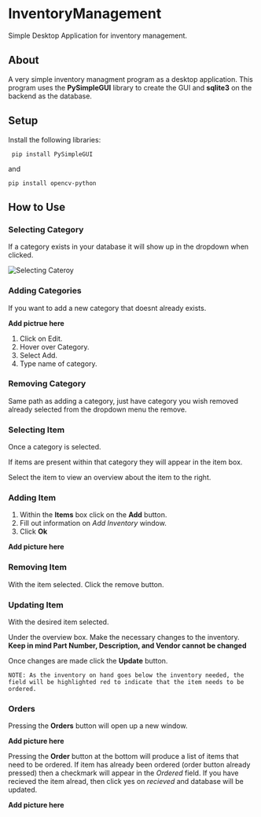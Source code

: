 # InventoryManagement
Simple Desktop Application for inventory management.

## About
A very simple inventory managment program as a desktop application. This program uses the **PySimpleGUI** library to create the GUI and **sqlite3** on the backend as the database.

## Setup

Install the following libraries:

``` pip install PySimpleGUI```

and

``` pip install opencv-python ```

## How to Use

### Selecting Category
If a category exists in your database it will show up in the dropdown when clicked.

![Selecting Cateroy](https://github.com/irondru562/InventoryManagement/blob/main/images/sel_cat.png?raw=true)

### Adding Categories
If you want to add a new category that doesnt already exists.

**Add pictrue here**

1. Click on Edit.
2. Hover over Category.
3. Select Add.
4. Type name of category.

### Removing Category
Same path as adding a category, just have category you wish removed already selected from the dropdown menu the remove.

### Selecting Item

Once a category is selected.

If items are present within that category they will appear in the item box.

Select the item to view an overview about the item to the right.

### Adding Item

1. Within the **Items** box click on the **Add** button.
2. Fill out information on *Add Inventory* window.
3. Click **Ok**

**Add picture here**

### Removing Item

With the item selected. Click the remove button.

### Updating Item

With the desired item selected.

Under the overview box. Make the necessary changes to the inventory. **Keep in mind Part Number, Description, and Vendor cannot be changed**

Once changes are made click the **Update** button.

``` NOTE: As the inventory on hand goes below the inventory needed, the field will be highlighted red to indicate that the item needs to be ordered. ```

### Orders

Pressing the **Orders** button will open up a new window.

**Add picture here**

Pressing the **Order** button at the bottom will produce a list of items that need to be ordered. If item has already been ordered (order button already pressed) then a checkmark will appear in the *Ordered* field. If you have recieved the item alread, then click yes on *recieved* and database will be updated.

**Add picture here**